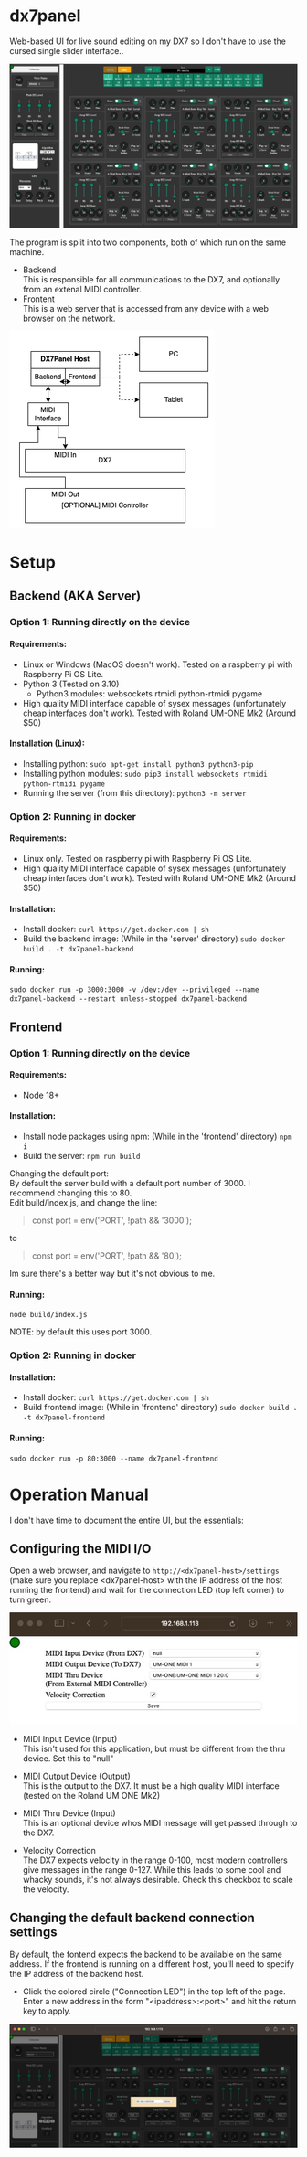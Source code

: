 # dx7panel
Web-based UI for live sound editing on my DX7 so I don't have to use the cursed single slider interface..

![DX7Panel user interface](/screenshots/frontend.jpg?raw=true "DX7Panel User Interface")


The program is split into two components, both of which run on the same machine.

- Backend<br>
This is responsible for all communications to the DX7, and optionally from an extenal MIDI controller.
- Frontent<br>
This is a web server that is accessed from any device with a web browser on the network.

![DX7Panel System Diagram](/screenshots/workflow.drawio.png?raw=true "DX7Panel System Diagram")

# Setup 
## Backend (AKA Server)

### Option 1: Running directly on the device
#### Requirements:
- Linux or Windows (MacOS doesn't work). Tested on a raspberry pi with Raspberry Pi OS Lite.
- Python 3 (Tested on 3.10)
    - Python3 modules: websockets rtmidi python-rtmidi pygame
- High quality MIDI interface capable of sysex messages (unfortunately cheap interfaces don't work). Tested with Roland UM-ONE Mk2 (Around $50)

#### Installation (Linux):
- Installing python: `sudo apt-get install python3 python3-pip`
- Installing python modules: `sudo pip3 install websockets rtmidi python-rtmidi pygame`
- Running the server (from this directory): `python3 -m server`

### Option 2: Running in docker
#### Requirements:
- Linux only. Tested on raspberry pi with Raspberry Pi OS Lite.
- High quality MIDI interface capable of sysex messages (unfortunately cheap interfaces don't work). Tested with Roland UM-ONE Mk2 (Around $50)

#### Installation:
- Install docker: `curl https://get.docker.com | sh` 
- Build the backend image: (While in the 'server' directory) `sudo docker build . -t dx7panel-backend`

#### Running:
```
sudo docker run -p 3000:3000 -v /dev:/dev --privileged --name dx7panel-backend --restart unless-stopped dx7panel-backend
```

## Frontend

### Option 1: Running directly on the device
#### Requirements: 
- Node 18+

#### Installation:
- Install node packages using npm: (While in the 'frontend' directory) `npm i`
- Build the server: `npm run build`

Changing the default port:<br>
By default the server build with a default port number of 3000. I recommend changing this to 80. <br>
Edit build/index.js, and change the line:
> const port = env('PORT', !path && '3000');

to

> const port = env('PORT', !path && '80');

Im sure there's a better way but it's not obvious to me.


#### Running:
```
node build/index.js
```

NOTE: by default this uses port 3000.

### Option 2: Running in docker
#### Installation:
- Install docker: `curl https://get.docker.com | sh`
- Build frontend image: (While in 'frontend' directory) `sudo docker build . -t dx7panel-frontend`

#### Running:<br>
```
sudo docker run -p 80:3000 --name dx7panel-frontend
```


# Operation Manual

I don't have time to document the entire UI, but the essentials:

## Configuring the MIDI I/O
Open a web browser, and navigate to `http://<dx7panel-host>/settings` (make sure you replace \<dx7panel-host\> with the IP address of the host running the frontend) and wait for the connection LED (top left corner) to turn green.

![DX7Panel settings](/screenshots/settings.jpg?raw=true "DX7Panel Settings")

- MIDI Input Device (Input)<br>
This isn't used for this application, but must be different from the thru device. Set this to "null"

- MIDI Output Device (Output)<br>
This is the output to the DX7. It must be a high quality MIDI interface (tested on the Roland UM ONE Mk2)

- MIDI Thru Device (Input)<br>
This is an optional device whos MIDI message will get passed through to the DX7.

- Velocity Correction <br>
The DX7 expects velocity in the range 0-100, most modern controllers give messages in the range 0-127. While this leads to some cool and whacky sounds, it's not always desirable. Check this checkbox to scale the velocity.

## Changing the default backend connection settings
By default, the fontend expects the backend to be available on the same address. If the frontend is running on a different host, you'll need to specify the IP address of the backend host.
- Click the colored circle ("Connection LED") in the top left of the page. Enter a new address in the form "\<ipaddress\>:\<port\>" and hit the return key to apply.

![DX7Panel connection settings](/screenshots/connection_settings.jpg?raw=true "DX7Panel Connection Settings")


